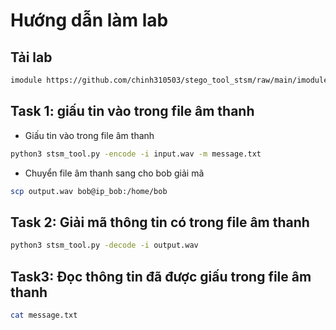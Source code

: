 # Hướng dẫn làm lab
## Tải lab
```bash
imodule https://github.com/chinh310503/stego_tool_stsm/raw/main/imodule.tar
```

## Task 1: giấu tin vào trong file âm thanh

- Giấu tin vào trong file âm thanh
```bash
python3 stsm_tool.py -encode -i input.wav -m message.txt
```

- Chuyển file âm thanh sang cho bob giải mã
```bash
scp output.wav bob@ip_bob:/home/bob
```

## Task 2: Giải mã thông tin có trong file âm thanh
```bash
python3 stsm_tool.py -decode -i output.wav
```

## Task3: Đọc thông tin đã được giấu trong file âm thanh
```bash
cat message.txt
```
